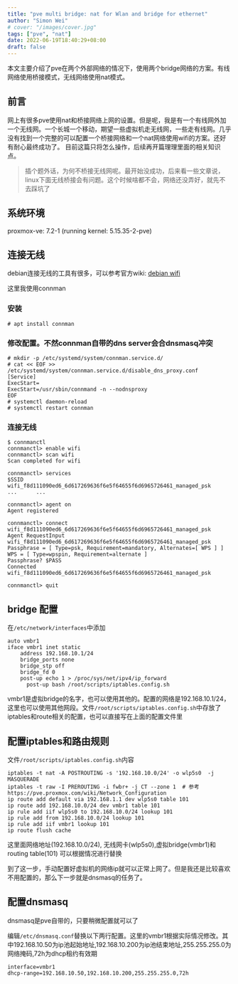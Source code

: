 ```yaml
---
title: "pve multi bridge: nat for Wlan and bridge for ethernet"
author: "Simon Wei"
# cover: "/images/cover.jpg"
tags: ["pve", "nat"]
date: 2022-06-19T18:40:29+08:00
draft: false
---
```


本文主要介绍了pve在两个外部网络的情况下，使用两个bridge网络的方案。有线网络使用桥接模式，无线网络使用nat模式。

<!--more-->

## 前言

网上有很多pve使用nat和桥接网络上网的设置。但是呢，我是有一个有线网外加一个无线网。一个长城一个移动，期望一些虚拟机走无线网，一些走有线网。几乎没有找到一个完整的可以配置一个桥接网络和一个nat网络使用wifi的方案。还好有耐心最终成功了。
目前这篇只将怎么操作，后续再开篇理理里面的相关知识点。

> 插个题外话，为何不桥接无线网呢。最开始没成功，后来看一些文章说，linux下面无线桥接会有问题。这个时候啥都不会，网络还没弄好，就先不去踩坑了

## 系统环境

proxmox-ve: 7.2-1 (running kernel: 5.15.35-2-pve)

## 连接无线

debian连接无线的工具有很多，可以参考官方wiki: [debian wifi](https://wiki.debian.org/WiFi/HowToUse)

这里我使用connman

### 安装

```
# apt install connman
```

### 修改配置。不然connman自带的dns server会合dnsmasq冲突

```
# mkdir -p /etc/systemd/system/connman.service.d/
# cat << EOF >> /etc/systemd/system/connman.service.d/disable_dns_proxy.conf
[Service]
ExecStart=
ExecStart=/usr/sbin/connmand -n --nodnsproxy
EOF
# systemctl daemon-reload
# systemctl restart connman
```

### 连接无线

```
$ connmanctl 
connmanctl> enable wifi
connmanctl> scan wifi 
Scan completed for wifi

connmanctl> services 
$SSID    wifi_f8d111090ed6_6d617269636f6e5f64655f6d6965726461_managed_psk
...      ...

connmanctl> agent on
Agent registered

connmanctl> connect wifi_f8d111090ed6_6d617269636f6e5f64655f6d6965726461_managed_psk 
Agent RequestInput wifi_f8d111090ed6_6d617269636f6e5f64655f6d6965726461_managed_psk
Passphrase = [ Type=psk, Requirement=mandatory, Alternates=[ WPS ] ]
WPS = [ Type=wpspin, Requirement=alternate ]
Passphrase? $PASS
Connected wifi_f8d111090ed6_6d617269636f6e5f64655f6d6965726461_managed_psk

connmanctl> quit
```

## bridge 配置

在`/etc/network/interfaces`中添加

```
auto vmbr1
iface vmbr1 inet static
    address 192.168.10.1/24
    bridge_ports none
    bridge_stp off
    bridge_fd 0
    post-up echo 1 > /proc/sys/net/ipv4/ip_forward
	  post-up bash /root/scripts/iptables.config.sh
```

vmbr1是虚拟bridge的名字，也可以使用其他的。配置的网络是192.168.10.1/24，这里也可以使用其他网段。文件`/root/scripts/iptables.config.sh`中存放了iptables和route相关的配置，也可以直接写在上面的配置文件里

## 配置iptables和路由规则

文件`/root/scripts/iptables.config.sh`内容
```
iptables -t nat -A POSTROUTING -s '192.168.10.0/24' -o wlp5s0  -j MASQUERADE
iptables -t raw -I PREROUTING -i fwbr+ -j CT --zone 1  # 参考https://pve.proxmox.com/wiki/Network_Configuration
ip route add default via 192.168.1.1 dev wlp5s0 table 101
ip route add 192.168.10.0/24 dev vmbr1 table 101
ip rule add iif wlp5s0 to 192.168.10.0/24 lookup 101
ip rule add from 192.168.10.0/24 lookup 101
ip rule add iif vmbr1 lookup 101
ip route flush cache
```

这里面网络地址(192.168.10.0/24), 无线网卡(wlp5s0),虚拟bridge(vmbr1)和routing table(101) 可以根据情况进行替换

到了这一步，手动配置好虚拟机的网络ip就可以正常上网了。但是我还是比较喜欢不用配置的，那么下一步就是dnsmasq的任务了。

## 配置dnsmasq

dnsmasq是pve自带的，只要稍微配置就可以了

编辑`/etc/dnsmasq.conf`替换以下两行配置。这里的vmbr1根据实际情况修改。其中192.168.10.50为ip池起始地址,192.168.10.200为ip池结束地址,255.255.255.0为网络掩码,72h为dhcp租约有效期
```
interface=vmbr1
dhcp-range=192.168.10.50,192.168.10.200,255.255.255.0,72h
```